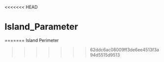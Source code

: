 <<<<<<< HEAD
# Island_Parameter
=======
Island Perimeter
>>>>>>> 62ddc6ac08009ff3de6ee4513f3a94d5515d9513
